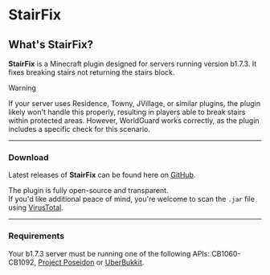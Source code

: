 # StairFix
## What's StairFix?
**StairFix** is a Minecraft plugin designed for servers running version b1.7.3. It fixes breaking stairs not returning the stairs block.

> [!WARNING]
> If your server uses Residence, Towny, JVillage, or similar plugins, the plugin likely won't handle this properly, resulting in players able to break stairs within protected areas. However, WorldGuard works correctly, as the plugin includes a specific check for this scenario.

---
### Download
Latest releases of **StairFix** can be found here on [GitHub](https://github.com/AleksandarHaralanov/StairFix/releases).<br>

The plugin is fully open-source and transparent.<br>
If you'd like additional peace of mind, you're welcome to scan the `.jar` file using [VirusTotal](https://www.virustotal.com/gui/home/upload).

---
### Requirements
Your b1.7.3 server must be running one of the following APIs: CB1060-CB1092, [Project Poseidon](https://github.com/retromcorg/Project-Poseidon) or [UberBukkit](https://github.com/Moresteck/Project-Poseidon-Uberbukkit).
